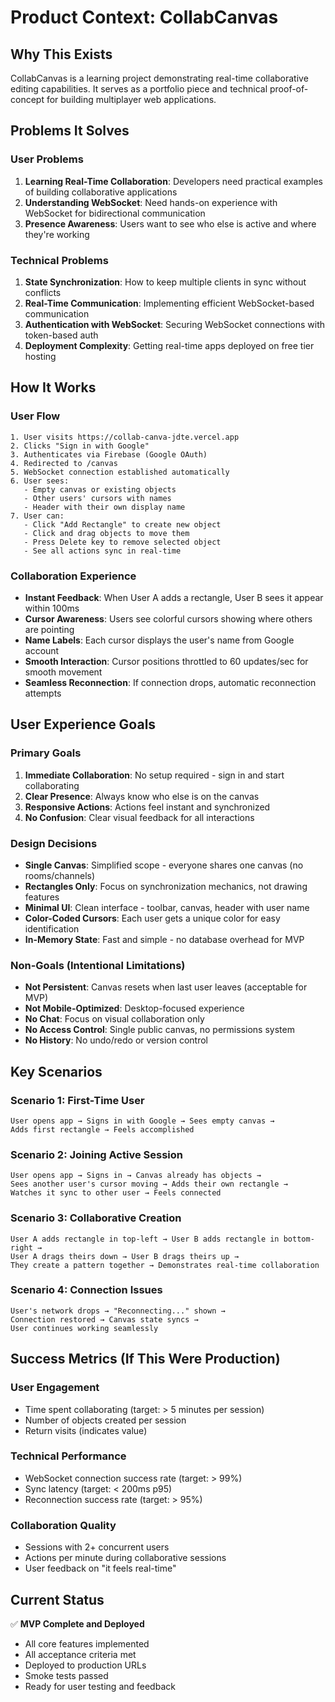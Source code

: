 # Product Context: CollabCanvas

## Why This Exists
CollabCanvas is a learning project demonstrating real-time collaborative editing capabilities. It serves as a portfolio piece and technical proof-of-concept for building multiplayer web applications.

## Problems It Solves

### User Problems
1. **Learning Real-Time Collaboration**: Developers need practical examples of building collaborative applications
2. **Understanding WebSocket**: Need hands-on experience with WebSocket for bidirectional communication
3. **Presence Awareness**: Users want to see who else is active and where they're working

### Technical Problems
1. **State Synchronization**: How to keep multiple clients in sync without conflicts
2. **Real-Time Communication**: Implementing efficient WebSocket-based communication
3. **Authentication with WebSocket**: Securing WebSocket connections with token-based auth
4. **Deployment Complexity**: Getting real-time apps deployed on free tier hosting

## How It Works

### User Flow
```
1. User visits https://collab-canva-jdte.vercel.app
2. Clicks "Sign in with Google"
3. Authenticates via Firebase (Google OAuth)
4. Redirected to /canvas
5. WebSocket connection established automatically
6. User sees:
   - Empty canvas or existing objects
   - Other users' cursors with names
   - Header with their own display name
7. User can:
   - Click "Add Rectangle" to create new object
   - Click and drag objects to move them
   - Press Delete key to remove selected object
   - See all actions sync in real-time
```

### Collaboration Experience
- **Instant Feedback**: When User A adds a rectangle, User B sees it appear within 100ms
- **Cursor Awareness**: Users see colorful cursors showing where others are pointing
- **Name Labels**: Each cursor displays the user's name from Google account
- **Smooth Interaction**: Cursor positions throttled to 60 updates/sec for smooth movement
- **Seamless Reconnection**: If connection drops, automatic reconnection attempts

## User Experience Goals

### Primary Goals
1. **Immediate Collaboration**: No setup required - sign in and start collaborating
2. **Clear Presence**: Always know who else is on the canvas
3. **Responsive Actions**: Actions feel instant and synchronized
4. **No Confusion**: Clear visual feedback for all interactions

### Design Decisions
- **Single Canvas**: Simplified scope - everyone shares one canvas (no rooms/channels)
- **Rectangles Only**: Focus on synchronization mechanics, not drawing features
- **Minimal UI**: Clean interface - toolbar, canvas, header with user name
- **Color-Coded Cursors**: Each user gets a unique color for easy identification
- **In-Memory State**: Fast and simple - no database overhead for MVP

### Non-Goals (Intentional Limitations)
- **Not Persistent**: Canvas resets when last user leaves (acceptable for MVP)
- **Not Mobile-Optimized**: Desktop-focused experience
- **No Chat**: Focus on visual collaboration only
- **No Access Control**: Single public canvas, no permissions system
- **No History**: No undo/redo or version control

## Key Scenarios

### Scenario 1: First-Time User
```
User opens app → Signs in with Google → Sees empty canvas → 
Adds first rectangle → Feels accomplished
```

### Scenario 2: Joining Active Session
```
User opens app → Signs in → Canvas already has objects → 
Sees another user's cursor moving → Adds their own rectangle → 
Watches it sync to other user → Feels connected
```

### Scenario 3: Collaborative Creation
```
User A adds rectangle in top-left → User B adds rectangle in bottom-right → 
User A drags theirs down → User B drags theirs up → 
They create a pattern together → Demonstrates real-time collaboration
```

### Scenario 4: Connection Issues
```
User's network drops → "Reconnecting..." shown → 
Connection restored → Canvas state syncs → 
User continues working seamlessly
```

## Success Metrics (If This Were Production)

### User Engagement
- Time spent collaborating (target: > 5 minutes per session)
- Number of objects created per session
- Return visits (indicates value)

### Technical Performance
- WebSocket connection success rate (target: > 99%)
- Sync latency (target: < 200ms p95)
- Reconnection success rate (target: > 95%)

### Collaboration Quality
- Sessions with 2+ concurrent users
- Actions per minute during collaborative sessions
- User feedback on "it feels real-time"

## Current Status
✅ **MVP Complete and Deployed**
- All core features implemented
- All acceptance criteria met
- Deployed to production URLs
- Smoke tests passed
- Ready for user testing and feedback

